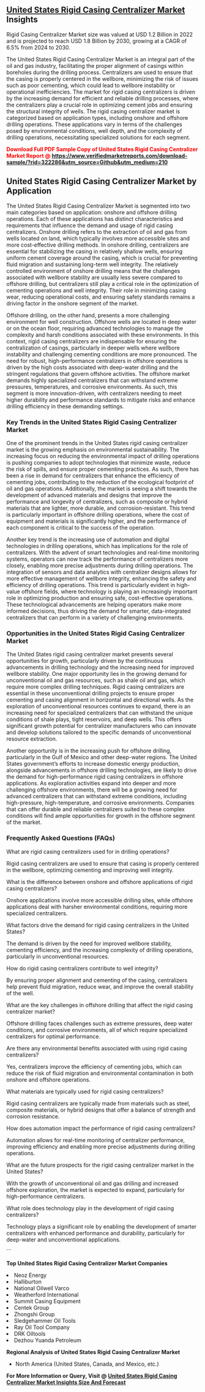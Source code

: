 <h2><a href="https://www.verifiedmarketreports.com/download-sample/?rid=322286&amp;utm_source=Github&amp;utm_medium=210" target="_blank">United States Rigid Casing Centralizer Market</a> Insights</h2><p>Rigid Casing Centralizer Market size was valued at USD 1.2 Billion in 2022 and is projected to reach USD 1.8 Billion by 2030, growing at a CAGR of 6.5% from 2024 to 2030.</p><p><p>The United States Rigid Casing Centralizer Market is an integral part of the oil and gas industry, facilitating the proper alignment of casings within boreholes during the drilling process. Centralizers are used to ensure that the casing is properly centered in the wellbore, minimizing the risk of issues such as poor cementing, which could lead to wellbore instability or operational inefficiencies. The market for rigid casing centralizers is driven by the increasing demand for efficient and reliable drilling processes, where the centralizers play a crucial role in optimizing cement jobs and ensuring the structural integrity of wells. The rigid casing centralizer market is categorized based on application types, including onshore and offshore drilling operations. These applications vary in terms of the challenges posed by environmental conditions, well depth, and the complexity of drilling operations, necessitating specialized solutions for each segment. <strong><p><span class=""><span style="color: #ff0000;"><strong>Download Full PDF Sample Copy of United States Rigid Casing Centralizer Market Report</strong> @ </span><a href="https://www.verifiedmarketreports.com/download-sample/?rid=322286&amp;utm_source=Github&amp;utm_medium=210" target="_blank">https://www.verifiedmarketreports.com/download-sample/?rid=322286&amp;utm_source=Github&amp;utm_medium=210</a></span></p></strong></p><h2>United States Rigid Casing Centralizer Market by Application</h2><p>The United States Rigid Casing Centralizer Market is segmented into two main categories based on application: onshore and offshore drilling operations. Each of these applications has distinct characteristics and requirements that influence the demand and usage of rigid casing centralizers. Onshore drilling refers to the extraction of oil and gas from wells located on land, which typically involves more accessible sites and more cost-effective drilling methods. In onshore drilling, centralizers are essential for stabilizing the casing in relatively shallow wells, ensuring uniform cement coverage around the casing, which is crucial for preventing fluid migration and sustaining long-term well integrity. The relatively controlled environment of onshore drilling means that the challenges associated with wellbore stability are usually less severe compared to offshore drilling, but centralizers still play a critical role in the optimization of cementing operations and well integrity. Their role in minimizing casing wear, reducing operational costs, and ensuring safety standards remains a driving factor in the onshore segment of the market.</p><p>Offshore drilling, on the other hand, presents a more challenging environment for well construction. Offshore wells are located in deep water or on the ocean floor, requiring advanced technologies to manage the complexity and harsh conditions associated with these environments. In this context, rigid casing centralizers are indispensable for ensuring the centralization of casings, particularly in deeper wells where wellbore instability and challenging cementing conditions are more pronounced. The need for robust, high-performance centralizers in offshore operations is driven by the high costs associated with deep-water drilling and the stringent regulations that govern offshore activities. The offshore market demands highly specialized centralizers that can withstand extreme pressures, temperatures, and corrosive environments. As such, this segment is more innovation-driven, with centralizers needing to meet higher durability and performance standards to mitigate risks and enhance drilling efficiency in these demanding settings.</p><h3>Key Trends in the United States Rigid Casing Centralizer Market</h3><p>One of the prominent trends in the United States rigid casing centralizer market is the growing emphasis on environmental sustainability. The increasing focus on reducing the environmental impact of drilling operations is pushing companies to adopt technologies that minimize waste, reduce the risk of spills, and ensure proper cementing practices. As such, there has been a rise in demand for centralizers that enhance the efficiency of cementing jobs, contributing to the reduction of the ecological footprint of oil and gas operations. Additionally, the market is seeing a shift towards the development of advanced materials and designs that improve the performance and longevity of centralizers, such as composite or hybrid materials that are lighter, more durable, and corrosion-resistant. This trend is particularly important in offshore drilling operations, where the cost of equipment and materials is significantly higher, and the performance of each component is critical to the success of the operation.</p><p>Another key trend is the increasing use of automation and digital technologies in drilling operations, which has implications for the role of centralizers. With the advent of smart technologies and real-time monitoring systems, operators can now track the performance of centralizers more closely, enabling more precise adjustments during drilling operations. The integration of sensors and data analytics with centralizer designs allows for more effective management of wellbore integrity, enhancing the safety and efficiency of drilling operations. This trend is particularly evident in high-value offshore fields, where technology is playing an increasingly important role in optimizing production and ensuring safe, cost-effective operations. These technological advancements are helping operators make more informed decisions, thus driving the demand for smarter, data-integrated centralizers that can perform in a variety of challenging environments.</p><h3>Opportunities in the United States Rigid Casing Centralizer Market</h3><p>The United States rigid casing centralizer market presents several opportunities for growth, particularly driven by the continuous advancements in drilling technology and the increasing need for improved wellbore stability. One major opportunity lies in the growing demand for unconventional oil and gas resources, such as shale oil and gas, which require more complex drilling techniques. Rigid casing centralizers are essential in these unconventional drilling projects to ensure proper cementing and casing alignment in horizontal and directional wells. As the exploration of unconventional resources continues to expand, there is an increasing need for specialized centralizers that can withstand the unique conditions of shale plays, tight reservoirs, and deep wells. This offers significant growth potential for centralizer manufacturers who can innovate and develop solutions tailored to the specific demands of unconventional resource extraction.</p><p>Another opportunity is in the increasing push for offshore drilling, particularly in the Gulf of Mexico and other deep-water regions. The United States government’s efforts to increase domestic energy production, alongside advancements in offshore drilling technologies, are likely to drive the demand for high-performance rigid casing centralizers in offshore applications. As exploration activities expand into deeper and more challenging offshore environments, there will be a growing need for advanced centralizers that can withstand extreme conditions, including high-pressure, high-temperature, and corrosive environments. Companies that can offer durable and reliable centralizers suited to these complex conditions will find ample opportunities for growth in the offshore segment of the market.</p><h3>Frequently Asked Questions (FAQs)</h3><p>What are rigid casing centralizers used for in drilling operations?</p><p>Rigid casing centralizers are used to ensure that casing is properly centered in the wellbore, optimizing cementing and improving well integrity.</p><p>What is the difference between onshore and offshore applications of rigid casing centralizers?</p><p>Onshore applications involve more accessible drilling sites, while offshore applications deal with harsher environmental conditions, requiring more specialized centralizers.</p><p>What factors drive the demand for rigid casing centralizers in the United States?</p><p>The demand is driven by the need for improved wellbore stability, cementing efficiency, and the increasing complexity of drilling operations, particularly in unconventional resources.</p><p>How do rigid casing centralizers contribute to well integrity?</p><p>By ensuring proper alignment and cementing of the casing, centralizers help prevent fluid migration, reduce wear, and improve the overall stability of the well.</p><p>What are the key challenges in offshore drilling that affect the rigid casing centralizer market?</p><p>Offshore drilling faces challenges such as extreme pressures, deep water conditions, and corrosive environments, all of which require specialized centralizers for optimal performance.</p><p>Are there any environmental benefits associated with using rigid casing centralizers?</p><p>Yes, centralizers improve the efficiency of cementing jobs, which can reduce the risk of fluid migration and environmental contamination in both onshore and offshore operations.</p><p>What materials are typically used for rigid casing centralizers?</p><p>Rigid casing centralizers are typically made from materials such as steel, composite materials, or hybrid designs that offer a balance of strength and corrosion resistance.</p><p>How does automation impact the performance of rigid casing centralizers?</p><p>Automation allows for real-time monitoring of centralizer performance, improving efficiency and enabling more precise adjustments during drilling operations.</p><p>What are the future prospects for the rigid casing centralizer market in the United States?</p><p>With the growth of unconventional oil and gas drilling and increased offshore exploration, the market is expected to expand, particularly for high-performance centralizers.</p><p>What role does technology play in the development of rigid casing centralizers?</p><p>Technology plays a significant role by enabling the development of smarter centralizers with enhanced performance and durability, particularly for deep-water and unconventional applications.</p>```</p><p><strong>Top United States Rigid Casing Centralizer Market Companies</strong></p><div data-test-id=""><p><li>Neoz Energy</li><li> Halliburton</li><li> National Oilwell Varco</li><li> Weatherford International</li><li> Summit Casing Equipment</li><li> Centek Group</li><li> Zhongshi Group</li><li> Sledgehammer Oil Tools</li><li> Ray Oil Tool Company</li><li> DRK Oiltools</li><li> Dezhou Yuanda Petroleum</li></p><div><strong>Regional Analysis of&nbsp;United States Rigid Casing Centralizer Market</strong></div><ul><li dir="ltr"><p dir="ltr">North America&nbsp;(United States, Canada, and Mexico, etc.)</p></li></ul><p><strong>For More Information or Query, Visit @&nbsp;</strong><strong><a href="https://www.verifiedmarketreports.com/product/rigid-casing-centralizer-market/?utm_source=Github&amp;utm_medium=210" target="_blank">United States Rigid Casing Centralizer Market Insights Size And Forecast</a></strong></p></div>
